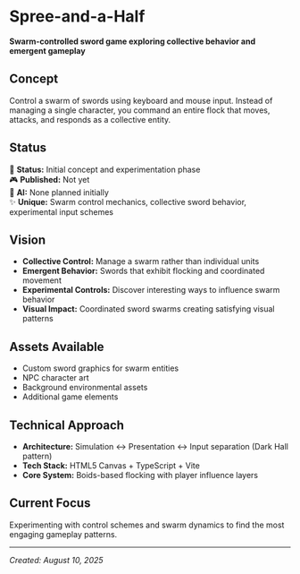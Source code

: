 # Spree-and-a-Half

**Swarm-controlled sword game exploring collective behavior and emergent gameplay**

## Concept
Control a swarm of swords using keyboard and mouse input. Instead of managing a single character, you command an entire flock that moves, attacks, and responds as a collective entity.

## Status
🎯 **Status:** Initial concept and experimentation phase  
🎮 **Published:** Not yet  
🤖 **AI:** None planned initially  
✨ **Unique:** Swarm control mechanics, collective sword behavior, experimental input schemes

## Vision
- **Collective Control:** Manage a swarm rather than individual units
- **Emergent Behavior:** Swords that exhibit flocking and coordinated movement
- **Experimental Controls:** Discover interesting ways to influence swarm behavior
- **Visual Impact:** Coordinated sword swarms creating satisfying visual patterns

## Assets Available
- Custom sword graphics for swarm entities
- NPC character art
- Background environmental assets
- Additional game elements

## Technical Approach
- **Architecture:** Simulation ↔ Presentation ↔ Input separation (Dark Hall pattern)
- **Tech Stack:** HTML5 Canvas + TypeScript + Vite
- **Core System:** Boids-based flocking with player influence layers

## Current Focus
Experimenting with control schemes and swarm dynamics to find the most engaging gameplay patterns.

---

*Created: August 10, 2025*

